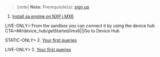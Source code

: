 > [note]  **Note:** Prerequisite(s): [sign up](/docs/usermd/getting-started/sign-up.md) 

1. [Install sa.engine on NXP i.MX6](/docs/usermd/getting-started/imx6/install.md)

LIVE-ONLY> 
From the sandbox you can connect it by using the device hub
CTA>##/device_hub/getStarted/imx6|||Go to Device Hub


STATIC-ONLY> 
2.  [Your first queries](http://docs.streamanalyze.com/current/index.html#md_tutorial_README_html)


LIVE-ONLY> 
2.  [Your first queries](/docs/md/tutorial/README.md)
